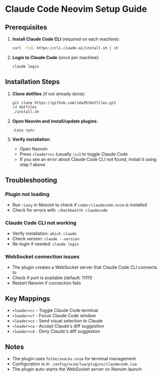 # Claude Code Neovim Setup Guide

## Prerequisites

1. **Install Claude Code CLI** (required on each machine):
   ```bash
   curl -fsSL https://cli.claude.ai/install.sh | sh
   ```

2. **Login to Claude Code** (once per machine):
   ```bash
   claude login
   ```

## Installation Steps

1. **Clone dotfiles** (if not already done):
   ```bash
   git clone https://github.com/ida29/dotfiles.git
   cd dotfiles
   ./install.sh
   ```

2. **Open Neovim and install/update plugins**:
   ```vim
   :Lazy sync
   ```

3. **Verify installation**:
   - Open Neovim
   - Press `<leader>cc` (usually `\cc`) to toggle Claude Code
   - If you see an error about Claude Code CLI not found, install it using step 1 above

## Troubleshooting

### Plugin not loading
- Run `:Lazy` in Neovim to check if `coder/claudecode.nvim` is installed
- Check for errors with `:checkhealth claudecode`

### Claude Code CLI not working
- Verify installation: `which claude`
- Check version: `claude --version`
- Re-login if needed: `claude login`

### WebSocket connection issues
- The plugin creates a WebSocket server that Claude Code CLI connects to
- Check if port is available (default: 11111)
- Restart Neovim if connection fails

## Key Mappings

- `<leader>cc` - Toggle Claude Code terminal
- `<leader>cf` - Focus Claude Code window
- `<leader>cs` - Send visual selection to Claude
- `<leader>ca` - Accept Claude's diff suggestion
- `<leader>cd` - Deny Claude's diff suggestion

## Notes

- The plugin uses `folke/snacks.nvim` for terminal management
- Configuration is in `.config/nvim/lua/plugins/claudecode.lua`
- The plugin auto-starts the WebSocket server on Neovim launch
